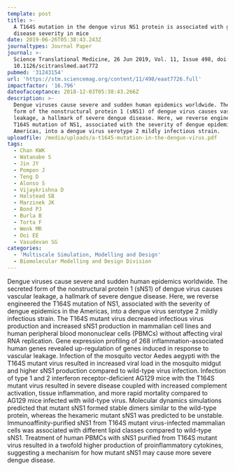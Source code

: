 ```yaml
---
template: post
title: >-
  A T164S mutation in the dengue virus NS1 protein is associated with greater
  disease severity in mice
date: 2019-06-26T05:38:43.243Z
journaltypes: Journal Paper
journal: >-
  Science Translational Medicine, 26 Jun 2019, Vol. 11, Issue 498, doi:
  10.1126/scitranslmed.aat772
pubmed: '31243154'
url: 'https://stm.sciencemag.org/content/11/498/eaat7726.full'
impactfactor: '16.796'
dateofacceptance: 2018-12-03T05:38:43.266Z
description: >-
  Dengue viruses cause severe and sudden human epidemics worldwide. The secreted
  form of the nonstructural protein 1 (sNS1) of dengue virus causes vascular
  leakage, a hallmark of severe dengue disease. Here, we reverse engineered the
  T164S mutation of NS1, associated with the severity of dengue epidemics in the
  Americas, into a dengue virus serotype 2 mildly infectious strain. 
uploadfile: /media/uploads/a-t1645-mutation-in-the-dengue-virus.pdf
tags:
  - Chan KWK
  - Watanabe S
  - Jin JY
  - Pompon J
  - Teng D
  - Alonso S
  - Vijaykrishna D
  - Halstead SB
  - Marzinek JK
  - Bond PJ
  - Burla B
  - Torta F
  - Wenk MR
  - Ooi EE
  - Vasudevan SG
categories:
  - 'Multiscale Simulation, Modelling and Design'
  - Biomolecular Modelling and Design Division
---
```

<!--StartFragment-->

Dengue viruses cause severe and sudden human epidemics worldwide. The secreted form of the nonstructural protein 1 (sNS1) of dengue virus causes vascular leakage, a hallmark of severe dengue disease. Here, we reverse engineered the T164S mutation of NS1, associated with the severity of dengue epidemics in the Americas, into a dengue virus serotype 2 mildly infectious strain. The T164S mutant virus decreased infectious virus production and increased sNS1 production in mammalian cell lines and human peripheral blood mononuclear cells (PBMCs) without affecting viral RNA replication. Gene expression profiling of 268 inflammation-associated human genes revealed up-regulation of genes induced in response to vascular leakage. Infection of the mosquito vector Aedes aegypti with the T164S mutant virus resulted in increased viral load in the mosquito midgut and higher sNS1 production compared to wild-type virus infection. Infection of type 1 and 2 interferon receptor-deficient AG129 mice with the T164S mutant virus resulted in severe disease coupled with increased complement activation, tissue inflammation, and more rapid mortality compared to AG129 mice infected with wild-type virus. Molecular dynamics simulations predicted that mutant sNS1 formed stable dimers similar to the wild-type protein, whereas the hexameric mutant sNS1 was predicted to be unstable. Immunoaffinity-purified sNS1 from T164S mutant virus-infected mammalian cells was associated with different lipid classes compared to wild-type sNS1. Treatment of human PBMCs with sNS1 purified from T164S mutant virus resulted in a twofold higher production of proinflammatory cytokines, suggesting a mechanism for how mutant sNS1 may cause more severe dengue disease.

<!--EndFragment-->
